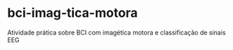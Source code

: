 # bci-imag-tica-motora
Atividade prática sobre BCI com imagética motora e classificação de sinais EEG
